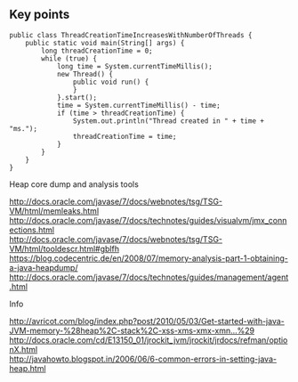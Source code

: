 ## Key points

    public class ThreadCreationTimeIncreasesWithNumberOfThreads {
        public static void main(String[] args) {
            long threadCreationTime = 0;
            while (true) {
                long time = System.currentTimeMillis();
                new Thread() {
                    public void run() {
                    }
                }.start();
                time = System.currentTimeMillis() - time;
                if (time > threadCreationTime) {
                    System.out.println("Thread created in " + time + "ms.");
                    threadCreationTime = time;
                }
            }
        }
    }


Heap core dump and analysis tools

http://docs.oracle.com/javase/7/docs/webnotes/tsg/TSG-VM/html/memleaks.html  
http://docs.oracle.com/javase/7/docs/technotes/guides/visualvm/jmx_connections.html  
http://docs.oracle.com/javase/7/docs/webnotes/tsg/TSG-VM/html/tooldescr.html#gblfh  
https://blog.codecentric.de/en/2008/07/memory-analysis-part-1-obtaining-a-java-heapdump/
http://docs.oracle.com/javase/7/docs/technotes/guides/management/agent.html  

Info

http://avricot.com/blog/index.php?post/2010/05/03/Get-started-with-java-JVM-memory-%28heap%2C-stack%2C-xss-xms-xmx-xmn...%29  
http://docs.oracle.com/cd/E13150_01/jrockit_jvm/jrockit/jrdocs/refman/optionX.html  
http://javahowto.blogspot.in/2006/06/6-common-errors-in-setting-java-heap.html  
